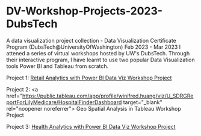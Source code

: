 # DV-Workshop-Projects-2023-DubsTech
A data visualization project collection - Data Visualization Certificate Program (DubsTech@UniversityOfWashington)
Feb 2023 - Mar 2023
I attened a series of virtual workshops hosted by UW's DubsTech. Through their interactive program, I have learnt to use two popular Data Visualization tools Power BI and Tableau from scratch.

Project 1: <a href="https://drive.google.com/file/d/1kIozLjKmmv3Z1yyqmzsKJvLncK51KnI2/view?usp=sharing" target="_blank" rel="noopener noreferrer"> Retail Analytics with Power BI Data Viz Workshop Project </a>

Project 2: <a href="https://public.tableau.com/app/profile/winifred.huang/viz/U_SDRGReportForLilyMedicare/HospitalFinderDashboard target="_blank" rel="noopener noreferrer"> Geo Spatial Analysis in Tableau Workshop Project </a>

Project 3: <a href="https://drive.google.com/file/d/136lxHQBrCLBf0PF9mXZJ3qtHPInn1Eeo/view?usp=sharing" target="_blank" rel="noopener noreferrer"> Health Analytics with Power BI Data Viz Workshop Project
